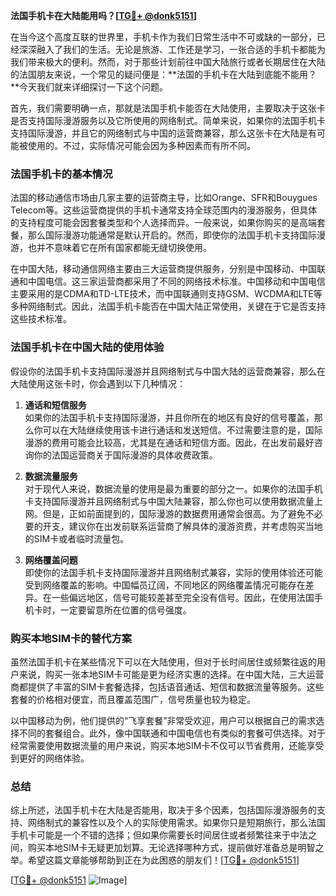 **法国手机卡在大陆能用吗？[[TG💪+ @donk5151](https://t.me/s/donk5151)]**

在当今这个高度互联的世界里，手机卡作为我们日常生活中不可或缺的一部分，已经深深融入了我们的生活。无论是旅游、工作还是学习，一张合适的手机卡都能为我们带来极大的便利。然而，对于那些计划前往中国大陆旅行或者长期居住在大陆的法国朋友来说，一个常见的疑问便是：**法国的手机卡在大陆到底能不能用？**今天我们就来详细探讨一下这个问题。

首先，我们需要明确一点，那就是法国手机卡能否在大陆使用，主要取决于这张卡是否支持国际漫游服务以及它所使用的网络制式。简单来说，如果你的法国手机卡支持国际漫游，并且它的网络制式与中国的运营商兼容，那么这张卡在大陆是有可能被使用的。不过，实际情况可能会因为多种因素而有所不同。

### 法国手机卡的基本情况

法国的移动通信市场由几家主要的运营商主导，比如Orange、SFR和Bouygues Telecom等。这些运营商提供的手机卡通常支持全球范围内的漫游服务，但具体的支持程度可能会因套餐类型和个人选择而异。一般来说，如果你购买的是高端套餐，那么国际漫游功能通常是默认开启的。然而，即使你的法国手机卡支持国际漫游，也并不意味着它在所有国家都能无缝切换使用。

在中国大陆，移动通信网络主要由三大运营商提供服务，分别是中国移动、中国联通和中国电信。这三家运营商都采用了不同的网络技术标准。中国移动和中国电信主要采用的是CDMA和TD-LTE技术，而中国联通则支持GSM、WCDMA和LTE等多种网络制式。因此，法国手机卡能否在中国大陆正常使用，关键在于它是否支持这些技术标准。

### 法国手机卡在中国大陆的使用体验

假设你的法国手机卡支持国际漫游并且网络制式与中国大陆的运营商兼容，那么在大陆使用这张卡时，你会遇到以下几种情况：

1. **通话和短信服务**  
   如果你的法国手机卡支持国际漫游，并且你所在的地区有良好的信号覆盖，那么你可以在大陆继续使用该卡进行通话和发送短信。不过需要注意的是，国际漫游的费用可能会比较高，尤其是在通话和短信方面。因此，在出发前最好咨询你的法国运营商关于国际漫游的具体收费政策。

2. **数据流量服务**  
   对于现代人来说，数据流量的使用是最为重要的部分之一。如果你的法国手机卡支持国际漫游并且网络制式与中国大陆兼容，那么你也可以使用数据流量上网。但是，正如前面提到的，国际漫游的数据费用通常会很高。为了避免不必要的开支，建议你在出发前联系运营商了解具体的漫游资费，并考虑购买当地的SIM卡或者临时流量包。

3. **网络覆盖问题**  
   即使你的法国手机卡支持国际漫游并且网络制式兼容，实际的使用体验还可能受到网络覆盖的影响。中国幅员辽阔，不同地区的网络覆盖情况可能存在差异。在一些偏远地区，信号可能较差甚至完全没有信号。因此，在使用法国手机卡时，一定要留意所在位置的信号强度。

### 购买本地SIM卡的替代方案

虽然法国手机卡在某些情况下可以在大陆使用，但对于长时间居住或频繁往返的用户来说，购买一张本地SIM卡可能是更为经济实惠的选择。在中国大陆，三大运营商都提供了丰富的SIM卡套餐选择，包括语音通话、短信和数据流量等服务。这些套餐的价格相对便宜，而且覆盖范围广，信号质量也较为稳定。

以中国移动为例，他们提供的“飞享套餐”非常受欢迎，用户可以根据自己的需求选择不同的套餐组合。此外，像中国联通和中国电信也有类似的套餐可供选择。对于经常需要使用数据流量的用户来说，购买本地SIM卡不仅可以节省费用，还能享受到更好的网络体验。

### 总结

综上所述，法国手机卡在大陆是否能用，取决于多个因素，包括国际漫游服务的支持、网络制式的兼容性以及个人的实际使用需求。如果你只是短期旅行，那么法国手机卡可能是一个不错的选择；但如果你需要长时间居住或者频繁往来于中法之间，购买本地SIM卡无疑更加划算。无论选择哪种方式，提前做好准备总是明智之举。希望这篇文章能够帮助到正在为此困惑的朋友们！[[TG💪+ @donk5151](https://t.me/s/donk5151)]

[[TG💪+ @donk5151](https://t.me/s/donk5151) ![Image](https://i.postimg.cc/rwNCRYN7/Snipaste-2025-04-30-17-27-05.png)]